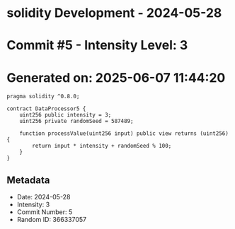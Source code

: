 ﻿# solidity Development - 2024-05-28
# Commit #5 - Intensity Level: 3
# Generated on: 2025-06-07 11:44:20
```solidity
pragma solidity ^0.8.0;

contract DataProcessor5 {
    uint256 public intensity = 3;
    uint256 private randomSeed = 587489;

    function processValue(uint256 input) public view returns (uint256) {
        return input * intensity + randomSeed % 100;
    }
}
```
## Metadata
- Date: 2024-05-28
- Intensity: 3
- Commit Number: 5
- Random ID: 366337057
